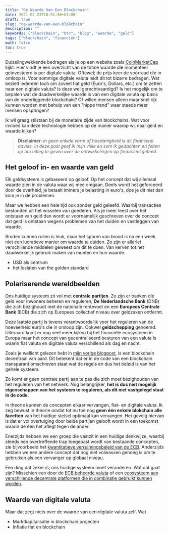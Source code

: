 ```yaml
---
title: "De Waarde Van Een Blockchain"
date: 2021-02-23T10:51:56+01:00
draft: true
slug: "de-waarde-van-een-blokchain"
description: ""
keywords: ["blockchain", "btc", "blog", "waarde", "geld"]
tags: ["blockchain", "financiën"]
math: false
toc: true
---
```


Duizelingwekkende bedragen als je op een website zoals [CoinMarketCap](https://coinmarketcap.com/ "CoinMarketCap") kijkt. Hier vindt je een overzicht van de totale waarde die momenteel geïnvesteerd is per digitale valuta. Oftewel; de prijs keer de voorraad die in omloop is. Voor sommige digitale valuta leidt dit tot bizarre bedragen. Wat bezielt iedereen toch om zoveel fiat geld (Euro's, Dollars, etc.) om te zetten naar een digitale valuta? Is deze wel gerechtvaardigd? Is het mogelijk om te bepalen wat de daadwerkelijke waarde is van een digitale valuta op basis van de onderliggende blockchain? Of willen mensen alleen maar snel rijk kunnen worden met behulp van een "hippe trend" waar steeds meer mensen opspringen?

Ik wil graag stilstaan bij de monetaire zijde van blockchains. Wat voor invloed kan deze technologie hebben op de manier waarop wij naar geld en waarde kijken?

> **Disclaimer**: *in geen enkele vorm of hoedanigheid is dit financieel advies. In deze post geef ik mijn visie en som ik gedachten en feiten op om uitleg te geven over de ontwikkelingen op financieel gebied.*


## Het geloof in- en waarde van geld

Elk geldsysteem is gebaseerd op geloof. Op het concept dat wij allemaal waarde zien in de valuta waar wij mee omgaan. Deels wordt het geforceerd door de overheid, je betaalt immers je belasting in euro's, doe je dit niet dan kom je in de problemen.

Maar we hebben een hele tijd ook zonder geld geleefd. Waarbij transacties bestonden uit het wisselen van goederen. Als je meer leest over het ontstaan van geld dan wordt er voornamelijk geschreven over de concept dat geld is ontstaan wegens problemen van het duiden en vastleggen van waarde.

Broden kunnen ruilen is leuk, maar het sparen van brood is na een week niet een lucratieve manier om waarde te duiden. Zo zijn er allerlei verschillende middelen geweest om dit te doen. Van kerven tot het daadwerkelijk gebruik maken van munten en hun waarde.



- USD als centrum
- het loslaten van the golden standard

## Polariserende wereldbeelden

Ons huidige systeem zit vol met **centrale partijen**. Zo zijn er banken die geld voor inwoners beheren en reguleren, **De Nederlandsche Bank** (DNB) die zich bezighoudt met de nationale rentevoet en een **Europees Centrale Bank** (ECB) die zich op Europees collectief niveau over geldzaken ontfermt.

Deze laatste partij is tevens verantwoordelijk voor het reguleren van de hoeveelheid euro's die in omloop zijn. Ookwel **geldschepping** genoemd. Uiteraard komt er nog veel meer kijken bij het financiële ecosysteem in Europa maar het concept van gecentraliseerd besturen van een valuta is waarin fiat valuta en digitale valuta verschillend als dag en nacht.

Zoals je wellicht gelezen hebt in [mijn vorige blogpost](), is een blockchain decentraal van aard. Dit betekent dat er in de code van een blockchain transparant omschreven staat wat de regels en dus het beleid is van het gehele systeem.

Zo komt er geen centrale partij aan te pas die zich moet bezighouden van het reguleren van het netwerk. Nog belangrijker, **het is dus niet mogelijk eigenschappen van het systeem te reguleren, als dit niet vastgelegd staat in de code.**

In theorie kunnen de concepten elkaar vervangen, fiat- en digitale valuta. Ik zeg bewust in theorie omdat tot nu toe nog **geen één enkele blokchain alle facetten** van het huidige stelsel optimaal kan vervangen. Het gevolg hiervan is dat er vol overtuiging door beide partijen gelooft wordt in een toekomst waarin de één het aflegt tegen de ander.

Enerzijds hebben we een groep die vastzit in een huidige denkwijze, waarbij steeds een overtreffende trap toegepast wordt van bestaande concepten, zie bijvoorbeeld het [kwantitatieve verruimingsbeleid van de ECB](https://www.ecb.europa.eu/explainers/show-me/html/app_infographic.nl.html). Anderzijds hebben we een andere concept dat nog niet volwassen genoeg is om te gebruiken als een vervanger op globaal niveau.

Één ding dat zeker is; ons huidige systeem moet veranderen. Wat dat gaat zijn? Misschien een door de [ECB beheerde valuta](https://www.ecb.europa.eu/home/search/html/central_bank_digital_currencies_cbdc.en.html) of een [ecosysteem aan verschillende decentrale platformen die in combinatie gebruikt kunnen worden](https://www.forbes.com/sites/philippsandner/2021/02/22/decentralized-finance-will-change-your-understanding-of-financial-systems/?sh=30378d675b52).

## Waarde van digitale valuta

Maar dat zegt niets over de waarde van een digitale valuta zelf. Wat 

- Marktkapitalisatie in blockchain projecten
- Inflatie fiat en blockchain